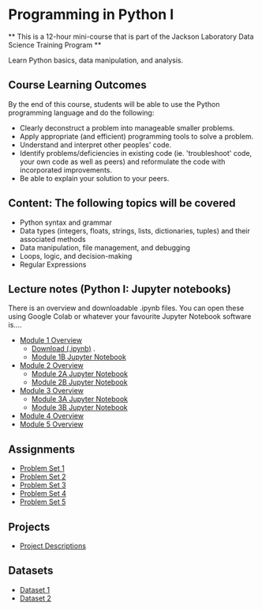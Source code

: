 # Programming in Python I

** This is a 12-hour mini-course that is part of the Jackson Laboratory Data Science Training Program ** 

Learn Python basics, data manipulation, and analysis.

## Course Learning Outcomes  
By the end of this course, students will be able to use the Python programming language and do the following:
- Clearly deconstruct a problem into manageable smaller problems.
- Apply appropriate (and efficient) programming tools to solve a problem.
- Understand and interpret other peoples' code.
- Identify problems/deficiencies in existing code (ie. 'troubleshoot' code, your own code as well as peers) and reformulate the code with incorporated improvements.
- Be able to explain your solution to your peers.

## Content: The following topics will be covered
- Python syntax and grammar
- Data types (integers, floats, strings, lists, dictionaries, tuples) and their associated methods
- Data manipulation, file management, and debugging
- Loops, logic, and decision-making
- Regular Expressions
  
## Lecture notes (Python I: Jupyter notebooks)
There is an overview and downloadable .ipynb files. You can open these using Google Colab or whatever your favourite Jupyter Notebook software is.... 
- [Module 1 Overview](course_content_jupyter_notebooks/Module_1.md)
  - <a href = "course_content_jupyter_notebooks/Module1A.ipynb" download>Download (.ipynb)<a> .
  - [Module 1B Jupyter Notebook](course_content_jupyter_notebooks/Module1B.ipynb)
- [Module 2 Overview](course_content_jupyter_notebooks/Module_2.md)
  - [Module 2A Jupyter Notebook](course_content_jupyter_notebooks/Module2A.ipynb)
  - [Module 2B Jupyter Notebook](course_content_jupyter_notebooks/Module2B.ipynb)
- [Module 3 Overview](course_content_jupyter_notebooks/Module_3.md)
  - [Module 3A Jupyter Notebook](course_content_jupyter_notebooks/Module3A.ipynb)
  - [Module 3B Jupyter Notebook](course_content_jupyter_notebooks/Module3B.ipynb)
- [Module 4 Overview](course_content_jupyter_notebooks/Module_4.md)
- [Module 5 Overview](course_content_jupyter_notebooks/Module_5.md)
  
## Assignments
- [Problem Set 1](assignments/problem_set1.md)
- [Problem Set 2](assignments/problem_set2.md)
- [Problem Set 3](assignments/problem_set3.md)
- [Problem Set 4](assignments/problem_set4.md)
- [Problem Set 5](assignments/problem_set5.md)

## Projects
- [Project Descriptions](projects/descriptions.md)

## Datasets
- [Dataset 1](datasets/dataset1.csv)
- [Dataset 2](datasets/dataset2.csv)


